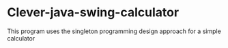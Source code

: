 # Clever-java-swing-calculator
This program uses the singleton programming design approach for a simple calculator
